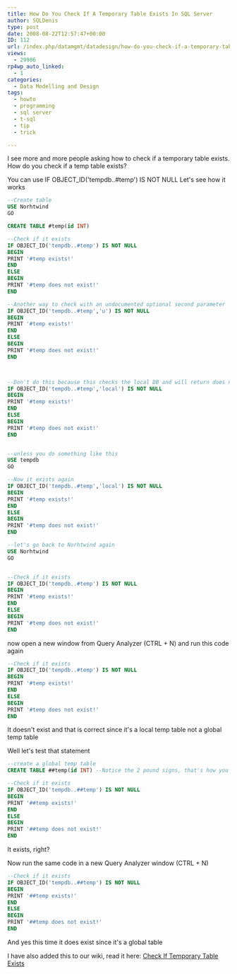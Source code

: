 ```yaml
---
title: How Do You Check If A Temporary Table Exists In SQL Server
author: SQLDenis
type: post
date: 2008-08-22T12:57:47+00:00
ID: 112
url: /index.php/datamgmt/datadesign/how-do-you-check-if-a-temporary-table-ex/
views:
  - 29906
rp4wp_auto_linked:
  - 1
categories:
  - Data Modelling and Design
tags:
  - howto
  - programming
  - sql server
  - t-sql
  - tip
  - trick

---
```

I see more and more people asking how to check if a temporary table exists. How do you check if a temp table exists? 

You can use IF OBJECT_ID('tempdb..#temp') IS NOT NULL Let's see how it works 

```sql
--Create table 
USE Norhtwind 
GO 

CREATE TABLE #temp(id INT) 

--Check if it exists 
IF OBJECT_ID('tempdb..#temp') IS NOT NULL 
BEGIN 
PRINT '#temp exists!' 
END 
ELSE 
BEGIN 
PRINT '#temp does not exist!' 
END 

--Another way to check with an undocumented optional second parameter 
IF OBJECT_ID('tempdb..#temp','u') IS NOT NULL 
BEGIN 
PRINT '#temp exists!' 
END 
ELSE 
BEGIN 
PRINT '#temp does not exist!' 
END 



--Don't do this because this checks the local DB and will return does not exist 
IF OBJECT_ID('tempdb..#temp','local') IS NOT NULL 
BEGIN 
PRINT '#temp exists!' 
END 
ELSE 
BEGIN 
PRINT '#temp does not exist!' 
END 


--unless you do something like this 
USE tempdb 
GO 

--Now it exists again 
IF OBJECT_ID('tempdb..#temp','local') IS NOT NULL 
BEGIN 
PRINT '#temp exists!' 
END 
ELSE 
BEGIN 
PRINT '#temp does not exist!' 
END 

--let's go back to Norhtwind again 
USE Norhtwind 
GO 


--Check if it exists 
IF OBJECT_ID('tempdb..#temp') IS NOT NULL 
BEGIN 
PRINT '#temp exists!' 
END 
ELSE 
BEGIN 
PRINT '#temp does not exist!' 
END 
```

now open a new window from Query Analyzer (CTRL + N) and run this code again 

```sql
--Check if it exists 
IF OBJECT_ID('tempdb..#temp') IS NOT NULL 
BEGIN 
PRINT '#temp exists!' 
END 
ELSE 
BEGIN 
PRINT '#temp does not exist!' 
END 
```

It doesn't exist and that is correct since it's a local temp table not a global temp table 

Well let's test that statement 

```sql
--create a global temp table 
CREATE TABLE ##temp(id INT) --Notice the 2 pound signs, that's how you create a global variable 

--Check if it exists 
IF OBJECT_ID('tempdb..##temp') IS NOT NULL 
BEGIN 
PRINT '##temp exists!' 
END 
ELSE 
BEGIN 
PRINT '##temp does not exist!' 
END 
```

It exists, right?
  
Now run the same code in a new Query Analyzer window (CTRL + N) 

```sql
--Check if it exists 
IF OBJECT_ID('tempdb..##temp') IS NOT NULL 
BEGIN 
PRINT '##temp exists!' 
END 
ELSE 
BEGIN 
PRINT '##temp does not exist!' 
END 
```

And yes this time it does exist since it's a global table

I have also added this to our wiki, read it here: [Check If Temporary Table Exists][1]

 [1]: http://wiki.lessthandot.com/index.php/Check_If_Temporary_Table_Exists